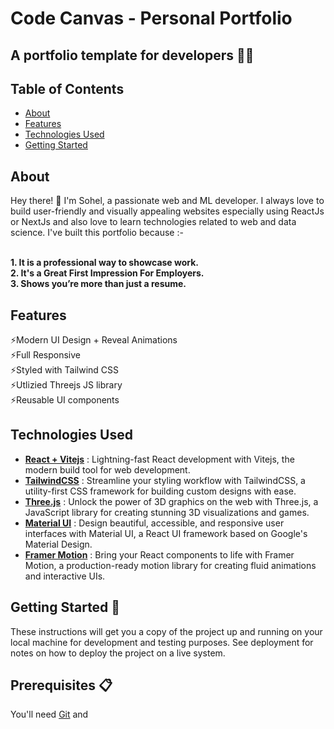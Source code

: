 # Code Canvas - Personal Portfolio

<h2>A portfolio template for developers 🧑‍💻</h2> 
<!-- vscode-markdown-toc -->
<h2>Table of Contents</h2>

- [About](#About)
- [Features](#features)
- [Technologies Used](#technologies)
- [Getting Started](#start)
<!-- vscode-markdown-toc-config
	numbering=true
	autoSave=true
	/vscode-markdown-toc-config -->
<!-- /vscode-markdown-toc -->
<h2 id="About">About</h2>
Hey there! 👋 I'm Sohel, a passionate web and ML developer. I always love to build user-friendly and visually appealing websites especially using ReactJs or NextJs and also love to learn technologies related to web and data science. I've built this portfolio because :- 
<br />
<br />
 
**1. It is a professional way to showcase work.** <br />
**2. It's a Great First Impression For Employers.** <br />
**3. Shows you’re more than just a resume.**

<h2 id="features">Features</h2>

⚡Modern UI Design + Reveal Animations <br />
⚡Full Responsive <br />
⚡Styled with Tailwind CSS <br />
⚡Utlizied Threejs JS library <br />
⚡Reusable UI components

<h2 id="technologies">Technologies Used</h2>

- **[React + Vitejs](https://vitejs.dev/guide/)** : Lightning-fast React development with Vitejs, the modern build tool for web development.
- **[TailwindCSS](https://tailwindcss.com/docs/installation)** : Streamline your styling workflow with TailwindCSS, a utility-first CSS framework for building custom designs with ease.
- **[Three.js](https://threejs.org/)** : Unlock the power of 3D graphics on the web with Three.js, a JavaScript library for creating stunning 3D visualizations and games.
- **[Material UI](https://mui.com/material-ui/)** : Design beautiful, accessible, and responsive user interfaces with Material UI, a React UI framework based on Google's Material Design.
- **[Framer Motion](https://www.framer.com/motion/)** : Bring your React components to life with Framer Motion, a production-ready motion library for creating fluid animations and interactive UIs.

<h2 id="start">Getting Started 🚀</h2>
These instructions will get you a copy of the project up and running on your local machine for development and testing purposes. See deployment for notes on how to deploy the project on a live system.

<h2 id="pre">Prerequisites 📋</h2>
You'll need <a href="https://git-scm.com/">Git</a> and 

